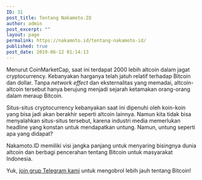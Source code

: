 ```yaml
---
ID: 31
post_title: Tentang Nakamoto.ID
author: admin
post_excerpt: ""
layout: page
permalink: https://nakamoto.id/tentang-nakamoto-id/
published: true
post_date: 2019-06-12 01:14:13
---
```

<!-- wp:paragraph -->
<p>Menurut CoinMarketCap, saat ini terdapat 2000 lebih altcoin dalam jagat cryptocurrency. Kebanyakan harganya telah jatuh relatif terhadap Bitcoin dan dollar. Tanpa <em>network effect</em> dan eksternalitas yang memadai, altcoin-altcoin tersebut hanya berujung menjadi sejarah ketamakan orang-orang dalam meraup Bitcoin.</p>
<!-- /wp:paragraph -->

<!-- wp:paragraph -->
<p>Situs-situs cryptocurrency kebanyakan saat ini dipenuhi oleh koin-koin yang bisa jadi akan berakhir seperti altcoin lainnya. Namun kita tidak bisa menyalahkan situs-situs tersebut, karena industri media memerlukan headline yang konstan untuk mendapatkan untung. Namun, untung seperti apa yang didapat?</p>
<!-- /wp:paragraph -->

<!-- wp:paragraph -->
<p>Nakamoto.ID memiliki visi jangka panjang untuk menyaring bisingnya dunia altcoin dan berbagi pencerahan tentang Bitcoin untuk masyarakat Indonesia.</p>
<!-- /wp:paragraph -->

<!-- wp:paragraph -->
<p>Yuk, <a href="https://t.me/joinchat/DR8lyBPqWnycv_N2655HdA">join grup Telegram kami</a> untuk mengobrol lebih jauh tentang Bitcoin!</p>
<!-- /wp:paragraph -->